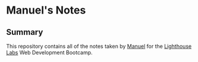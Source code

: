 # Manuel's Notes

## Summary

This repository contains all of the notes taken by [Manuel](https://github.com/manuelcasanova) for the [Lighthouse Labs](https://www.lighthouselabs.ca/) Web Development Bootcamp.

